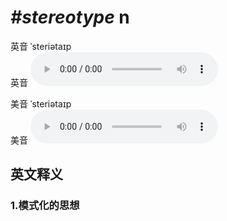 # ***\#stereotype*** n
英音 ˈsteriətaɪp  
英音
<audio src="./media/stereotype1_AAC.aac" controls="controls"></audio>

美音 ˈsteriətaɪp  
美音
<audio src="./media/stereotype2_AAC.aac" controls="controls"></audio>



  

英文释义
---
### 1.**模式化的思想**  



